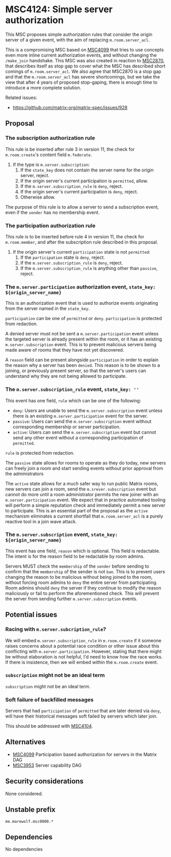 # MSC4124: Simple server authorization

This MSC proposes simple authorization rules that consider the origin
server of a given event, with the aim of replacing `m.room.server_acl`.

This is a compromising MSC based on [MSC4099](https://github.com/matrix-org/matrix-spec-proposals/pull/4099)
that tries to use concepts even more inline current authorization events,
and without changing the `/make_join` handshake.
This MSC was also created in reaction to [MSC2870](https://github.com/matrix-org/matrix-spec-proposals/pull/2870),
that describes itself as stop gap to cover what the MSC has described
short comings of `m.room.server_acl`. We also agree that MSC2870 is
a stop gap and that the `m.room.server_acl` has severe shortcomings,
but we take the view that after 4 years of proposed stop-gaping,
there is enough time to introduce a more complete solution.

Related issues:
- https://github.com/matrix-org/matrix-spec/issues/928

## Proposal

### The subscription authorization rule

This rule is be inserted after rule 3 in version 11, the check
for `m.room.create`'s content field `m.federate`.

1. If the type is `m.server.subscription`:
   1. If the `state_key` does not contain the server name for the
      origin server, reject.
   2. If the origin server's current participation is `permitted`, allow.
   2. If the `m.server.subscription_rule` is `deny`, reject.
   3. If the origin server's current participation is `deny`, reject.
   4. Otherwise allow.

The purpose of this rule is to allow a server to send a subscription
event, even if the `sender` has no membership event.

### The participation authorization rule

This rule is to be inserted before rule 4 in version 11,
the check for `m.room.member`, and after the subscription rule
described in this proposal.

1. If the origin server's current `participation` state is not `permitted`:
   1. If the `participation` state is `deny`, reject.
   2. If the `m.server.subscription_rule` is `deny`, reject.
   3. If the `m.server.subscription_rule` is anything other than `passive`, reject.

### The `m.server.participation` authorization event, `state_key: ${origin_server_name}`

This is an authorization event that is used to authorize events
originating from the server named in the `state_key`.

`participation` can be one of `permitted` or `deny`.
`participation` is protected from redaction.

A denied server must not be sent a `m.server.participation` event unless
the targeted server is already present within the room, or it has
an existing `m.server.subscription` event.
This is to prevent malicious servers being made aware of rooms that
they have not yet discovered.

A `reason` field can be present alongside `participation` in order to
explain the reason why a server has been `denied`.
This reason is to be shown to a joining, or previously present
server, so that the server's users can understand why they are not
being allowed to participate.

### The `m.server.subscription_rule` event, `state_key: ''`

This event has one field, `rule` which can be one of the following:

- `deny`: Users are unable to send the `m.server.subscription` event
  unless there is an existing `m.server.participation` event for the
  server.
- `passive`: Users can send the `m.server.subscription` event without
  corresponding membership or server participation.
- `active`: Users can send the `m.server.subscription` event but
  cannot send any other event without a corresponding
  participation of `permitted`.

`rule` is protected from redaction.

The `passive` state allows for rooms to operate as they do today,
new servers can freely join a room and start sending events without
prior approval from the administrators

The `active` state allows for a much safer way to run public Matrix rooms,
new servers can join a room, send the `m.srever.subscription` event
but cannot do more until a room administrator permits the new joiner with
an `m.server.participation` event. We expect that in practice automated
tooling will perform a simple reputation check and immediately permit
a new server to participate. This is an essential part of the proposal
as the `active` mechanism eliminates a current shortfall that
`m.room.server_acl` is a purely reactive tool in a join wave attack.

### The `m.server.subscription` event, `state_key: ${origin_server_name}`

This event has one field, `reason` which is optional. This field
is redactable. The intent is for the reason field to be redactable
by room admins.

Servers MUST check the `membership` of the `sender` before sending
to confirm that the `membership` of the sender is not `ban`.
This is to prevent users changing the reason to be malicious without
being joined to the room, without forcing room admins to `deny` the
entire server from participating. Room admins should `deny`
the server if they continue to modify the reason maliciously or
fail to perform the aforementioned check. This will prevent the server
from sending further `m.server.subscription` events.

## Potential issues

### Racing with `m.server.subcription_rule`?

We will embed `m.server.subscription_rule` in `m.room.create` if it
someone raises concerns about a potential race condition or other issue
about this conflicting with `m.server.participation`. However, stating
that there might be without elaboration is not helpful, I'd need to
know how the race works. If there is insistence, then we will embed
within the `m.room.create` event.

### `subscription` might not be an ideal term

`subscription` might not be an ideal term.

### Soft failure of backfilled messages

Servers that had `participation` of `permitted` that are later
denied via `deny`, will have their historical messages soft failed by
servers which later join.

This should be addressed with [MSC4104](https://github.com/matrix-org/matrix-spec-proposals/pull/4104).

## Alternatives

- [MSC4099](https://github.com/matrix-org/matrix-spec-proposals/pull/4099) Participation based authorization for servers in the Matrix DAG
- [MSC3953](https://github.com/matrix-org/matrix-spec-proposals/pull/3953) Server capability DAG

## Security considerations

None considered.

## Unstable prefix

`me.marewolf.msc0000.*`

## Dependencies

No dependencies
